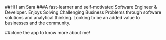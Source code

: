 
##Hi I am Sara
###A fast-learner and self-motivated Software Engineer &
Developer. Enjoys Solving Challenging Business Problems
through software solutions and analytical thinking. Looking to
be an added value to businesses and the community.

##clone the app to know more about me!
